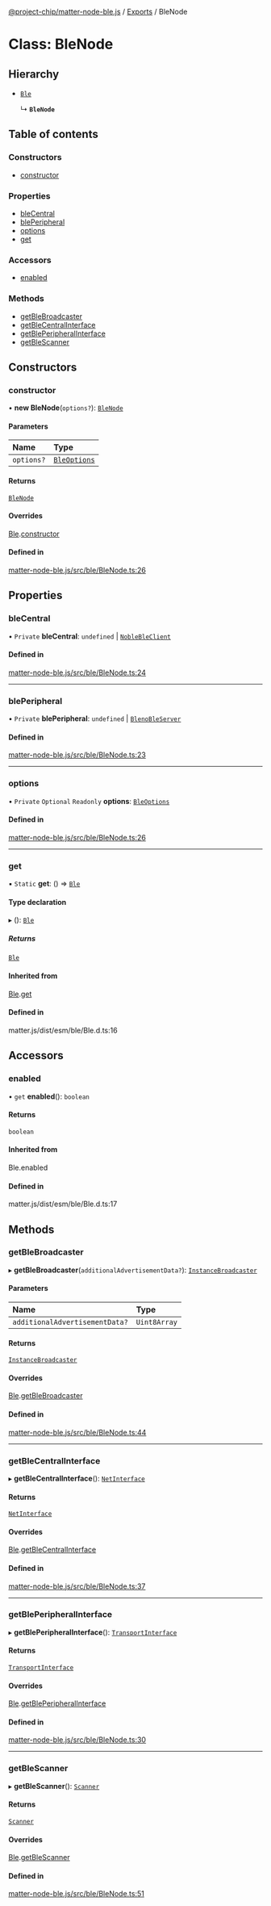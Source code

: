 [@project-chip/matter-node-ble.js](../README.md) / [Exports](../modules.md) / BleNode

# Class: BleNode

## Hierarchy

- [`Ble`](internal_.Ble.md)

  ↳ **`BleNode`**

## Table of contents

### Constructors

- [constructor](BleNode.md#constructor)

### Properties

- [bleCentral](BleNode.md#blecentral)
- [blePeripheral](BleNode.md#bleperipheral)
- [options](BleNode.md#options)
- [get](BleNode.md#get)

### Accessors

- [enabled](BleNode.md#enabled)

### Methods

- [getBleBroadcaster](BleNode.md#getblebroadcaster)
- [getBleCentralInterface](BleNode.md#getblecentralinterface)
- [getBlePeripheralInterface](BleNode.md#getbleperipheralinterface)
- [getBleScanner](BleNode.md#getblescanner)

## Constructors

### constructor

• **new BleNode**(`options?`): [`BleNode`](BleNode.md)

#### Parameters

| Name | Type |
| :------ | :------ |
| `options?` | [`BleOptions`](../modules.md#bleoptions) |

#### Returns

[`BleNode`](BleNode.md)

#### Overrides

[Ble](internal_.Ble.md).[constructor](internal_.Ble.md#constructor)

#### Defined in

[matter-node-ble.js/src/ble/BleNode.ts:26](https://github.com/project-chip/matter.js/blob/0c058ae17fdba4c0b89b8b13c309011d51782299/packages/matter-node-ble.js/src/ble/BleNode.ts#L26)

## Properties

### bleCentral

• `Private` **bleCentral**: `undefined` \| [`NobleBleClient`](internal_.NobleBleClient.md)

#### Defined in

[matter-node-ble.js/src/ble/BleNode.ts:24](https://github.com/project-chip/matter.js/blob/0c058ae17fdba4c0b89b8b13c309011d51782299/packages/matter-node-ble.js/src/ble/BleNode.ts#L24)

___

### blePeripheral

• `Private` **blePeripheral**: `undefined` \| [`BlenoBleServer`](internal_.BlenoBleServer.md)

#### Defined in

[matter-node-ble.js/src/ble/BleNode.ts:23](https://github.com/project-chip/matter.js/blob/0c058ae17fdba4c0b89b8b13c309011d51782299/packages/matter-node-ble.js/src/ble/BleNode.ts#L23)

___

### options

• `Private` `Optional` `Readonly` **options**: [`BleOptions`](../modules.md#bleoptions)

#### Defined in

[matter-node-ble.js/src/ble/BleNode.ts:26](https://github.com/project-chip/matter.js/blob/0c058ae17fdba4c0b89b8b13c309011d51782299/packages/matter-node-ble.js/src/ble/BleNode.ts#L26)

___

### get

▪ `Static` **get**: () => [`Ble`](internal_.Ble.md)

#### Type declaration

▸ (): [`Ble`](internal_.Ble.md)

##### Returns

[`Ble`](internal_.Ble.md)

#### Inherited from

[Ble](internal_.Ble.md).[get](internal_.Ble.md#get)

#### Defined in

matter.js/dist/esm/ble/Ble.d.ts:16

## Accessors

### enabled

• `get` **enabled**(): `boolean`

#### Returns

`boolean`

#### Inherited from

Ble.enabled

#### Defined in

matter.js/dist/esm/ble/Ble.d.ts:17

## Methods

### getBleBroadcaster

▸ **getBleBroadcaster**(`additionalAdvertisementData?`): [`InstanceBroadcaster`](../interfaces/internal_.InstanceBroadcaster.md)

#### Parameters

| Name | Type |
| :------ | :------ |
| `additionalAdvertisementData?` | `Uint8Array` |

#### Returns

[`InstanceBroadcaster`](../interfaces/internal_.InstanceBroadcaster.md)

#### Overrides

[Ble](internal_.Ble.md).[getBleBroadcaster](internal_.Ble.md#getblebroadcaster)

#### Defined in

[matter-node-ble.js/src/ble/BleNode.ts:44](https://github.com/project-chip/matter.js/blob/0c058ae17fdba4c0b89b8b13c309011d51782299/packages/matter-node-ble.js/src/ble/BleNode.ts#L44)

___

### getBleCentralInterface

▸ **getBleCentralInterface**(): [`NetInterface`](../interfaces/internal_.NetInterface.md)

#### Returns

[`NetInterface`](../interfaces/internal_.NetInterface.md)

#### Overrides

[Ble](internal_.Ble.md).[getBleCentralInterface](internal_.Ble.md#getblecentralinterface)

#### Defined in

[matter-node-ble.js/src/ble/BleNode.ts:37](https://github.com/project-chip/matter.js/blob/0c058ae17fdba4c0b89b8b13c309011d51782299/packages/matter-node-ble.js/src/ble/BleNode.ts#L37)

___

### getBlePeripheralInterface

▸ **getBlePeripheralInterface**(): [`TransportInterface`](../interfaces/internal_.TransportInterface.md)

#### Returns

[`TransportInterface`](../interfaces/internal_.TransportInterface.md)

#### Overrides

[Ble](internal_.Ble.md).[getBlePeripheralInterface](internal_.Ble.md#getbleperipheralinterface)

#### Defined in

[matter-node-ble.js/src/ble/BleNode.ts:30](https://github.com/project-chip/matter.js/blob/0c058ae17fdba4c0b89b8b13c309011d51782299/packages/matter-node-ble.js/src/ble/BleNode.ts#L30)

___

### getBleScanner

▸ **getBleScanner**(): [`Scanner`](../interfaces/internal_.Scanner.md)

#### Returns

[`Scanner`](../interfaces/internal_.Scanner.md)

#### Overrides

[Ble](internal_.Ble.md).[getBleScanner](internal_.Ble.md#getblescanner)

#### Defined in

[matter-node-ble.js/src/ble/BleNode.ts:51](https://github.com/project-chip/matter.js/blob/0c058ae17fdba4c0b89b8b13c309011d51782299/packages/matter-node-ble.js/src/ble/BleNode.ts#L51)
